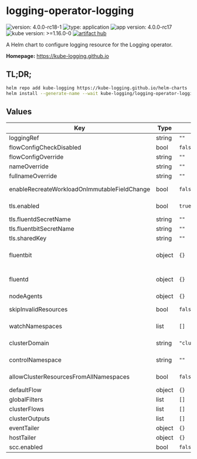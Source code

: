 # logging-operator-logging

![version: 4.0.0-rc18-1](https://img.shields.io/badge/version-4.0.0--rc18--1-informational?style=flat-square) ![type: application](https://img.shields.io/badge/type-application-informational?style=flat-square) ![app version: 4.0.0-rc17](https://img.shields.io/badge/app%20version-4.0.0--rc17-informational?style=flat-square) ![kube version: >=1.16.0-0](https://img.shields.io/badge/kube%20version->=1.16.0--0-informational?style=flat-square) [![artifact hub](https://img.shields.io/badge/artifact%20hub-logging--operator--logging-informational?style=flat-square)](https://artifacthub.io/packages/helm/kube-logging/logging-operator-logging)

A Helm chart to configure logging resource for the Logging operator.

**Homepage:** <https://kube-logging.github.io>

## TL;DR;

```bash
helm repo add kube-logging https://kube-logging.github.io/helm-charts
helm install --generate-name --wait kube-logging/logging-operator-logging
```

## Values

| Key | Type | Default | Description |
|-----|------|---------|-------------|
| loggingRef | string | `""` |  |
| flowConfigCheckDisabled | bool | `false` |  |
| flowConfigOverride | string | `""` |  |
| nameOverride | string | `""` |  |
| fullnameOverride | string | `""` |  |
| enableRecreateWorkloadOnImmutableFieldChange | bool | `false` | Permit deletion and recreation of resources on update of immutable field. |
| tls.enabled | bool | `true` | Enable secure connection between fluentd and fluent-bit |
| tls.fluentdSecretName | string | `""` | Specified secret name, which contain tls certs |
| tls.fluentbitSecretName | string | `""` | Specified secret name, which contain tls certs |
| tls.sharedKey | string | `""` |  |
| fluentbit | object | `{}` | Fluent-bit configurations https://banzaicloud.com/docs/one-eye/logging-operator/configuration/crds/v1beta1/fluentbit_types/ |
| fluentd | object | `{}` | Fluentd configurations https://banzaicloud.com/docs/one-eye/logging-operator/configuration/crds/v1beta1/fluentd_types/ |
| nodeAgents | object | `{}` | Node agents definitions |
| skipInvalidResources | bool | `false` | Whether to skip invalid Flow and ClusterFlow resources |
| watchNamespaces | list | `[]` | Limit namespaces from where to read Flow and Output specs |
| clusterDomain | string | `"cluster.local"` | Cluster domain name to be used when templating URLs to services |
| controlNamespace | string | `""` | Control namespace that contains ClusterOutput and ClusterFlow resources |
| allowClusterResourcesFromAllNamespaces | bool | `false` | Allow configuration of cluster resources from any namespace |
| defaultFlow | object | `{}` | Default flow |
| globalFilters | list | `[]` | Global filters |
| clusterFlows | list | `[]` | ClusterFlows to deploy |
| clusterOutputs | list | `[]` | ClusterOutputs to deploy |
| eventTailer | object | `{}` | EventTailer config |
| hostTailer | object | `{}` | HostTailer config |
| scc.enabled | bool | `false` | OpenShift SecurityContextConstraints enabled |
